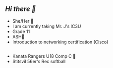 ## *Hi there 👋*
- She/Her 🌟
- I am currently taking Mr. J's IC3U
- Grade 11
- ASH🪷
- Introduction to networking certification (Cisco)
  ##
- Kanata Rangers U18 Comp C 🏒
- Stitsvil 56er's Rec softball
